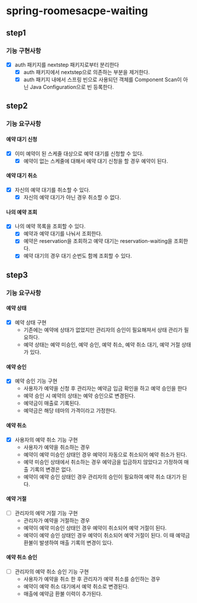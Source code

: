# spring-roomesacpe-waiting

## step1

### 기능 구현사항

- [x] auth 패키지를 nextstep 패키지로부터 분리한다
    - [x] auth 패키지에서 nextstep으로 의존하는 부분을 제거한다.
    - [x] auth 패키지 내에서 스프링 빈으로 사용되던 객체를 Component Scan이 아닌 Java Configuration으로 빈 등록한다.

## step2

### 기능 요구사항

#### 예약 대기 신청

- [x] 이미 예약이 된 스케줄 대상으로 예약 대기를 신청할 수 있다.
    - [x] 예약이 없는 스케줄에 대해서 예약 대기 신청을 할 경우 예약이 된다.

#### 예약 대기 취소

- [x] 자신의 예약 대기를 취소할 수 있다.
    - [x] 자신의 예약 대기가 아닌 경우 취소할 수 없다.

#### 나의 예약 조회

- [x] 나의 예약 목록을 조회할 수 있다.
    - [x] 예약과 예약 대기를 나눠서 조회한다.
    - [x] 예약은 reservation을 조회하고 예약 대기는 reservation-waiting을 조회한다.
    - [x] 예약 대기의 경우 대기 순번도 함께 조회할 수 있다.

## step3

### 기능 요구사항

#### 예약 상태

- [x] 예약 상태 구현
    - 기존에는 예약에 상태가 없었지만 관리자의 승인이 필요해져서 상태 관리가 필요하다.
    - 예약 상태는 예약 미승인, 예약 승인, 예약 취소, 예약 취소 대기, 예약 거절 상태가 있다.

#### 예약 승인

- [x] 예약 승인 기능 구현
    - 사용자가 예약을 신청 후 관리자는 예약금 입금 확인을 하고 예약 승인을 한다
    - 예약 승인 시 예약의 상태는 예약 승인으로 변경된다.
    - 예약금이 매출로 기록된다.
    - 예약금은 해당 테마의 가격이라고 가정한다.

#### 예약 취소

- [x] 사용자의 예약 취소 기능 구현
    - 사용자가 예약을 취소하는 경우
    - 예약이 예약 미승인 상태인 경우 예약이 자동으로 취소되어 예약 취소가 된다.
    - 예약 미승인 상태에서 취소하는 경우 예약금을 입금하지 않았다고 가정하여 매출 기록의 변경은 없다.
    - 예약이 예약 승인 상태인 경우 관리자의 승인이 필요하여 예약 취소 대기가 된다.

#### 예약 거절

- [ ] 관리자의 예약 거절 기능 구현
    - 관리자가 예약을 거절하는 경우
    - 예약이 예약 미승인 상태인 경우 예약이 취소되어 예약 거절이 된다.
    - 예약이 예약 승인 상태인 경우 예약이 취소되어 예약 거절이 된다. 이 때 예약금 환불이 발생하여 매출 기록의 변경이 있다.

#### 예약 취소 승인

- [ ] 관리자의 예약 취소 승인 기능 구현
    - 사용자가 예약을 취소 한 후 관리자가 예약 취소를 승인하는 경우
    - 예약이 예약 취소 대기에서 예약 취소로 변경된다.
    - 매출에 예약금 환불 이력이 추가된다.
